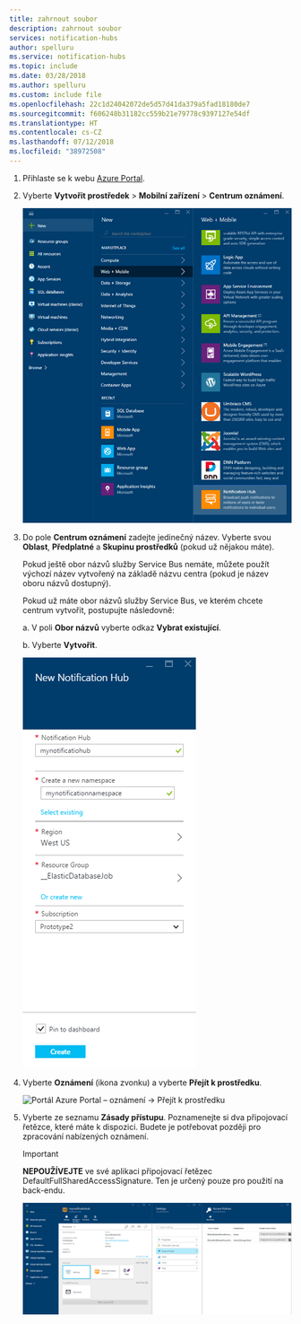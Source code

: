 ```yaml
---
title: zahrnout soubor
description: zahrnout soubor
services: notification-hubs
author: spelluru
ms.service: notification-hubs
ms.topic: include
ms.date: 03/28/2018
ms.author: spelluru
ms.custom: include file
ms.openlocfilehash: 22c1d24042072de5d57d41da379a5fad18180de7
ms.sourcegitcommit: f606248b31182cc559b21e79778c9397127e54df
ms.translationtype: HT
ms.contentlocale: cs-CZ
ms.lasthandoff: 07/12/2018
ms.locfileid: "38972508"
---
```

1. Přihlaste se k webu [Azure Portal](https://portal.azure.com).

2. Vyberte **Vytvořit prostředek** > **Mobilní zařízení** > **Centrum oznámení**.
   
      ![Azure Portal – vytvoření centra oznámení](./media/notification-hubs-portal-create-new-hub/notification-hubs-azure-portal-create.png)
      
3. Do pole **Centrum oznámení** zadejte jedinečný název. Vyberte svou **Oblast**, **Předplatné** a **Skupinu prostředků** (pokud už nějakou máte). 
   
      Pokud ještě obor názvů služby Service Bus nemáte, můžete použít výchozí název vytvořený na základě názvu centra (pokud je název oboru názvů dostupný).
    
      Pokud už máte obor názvů služby Service Bus, ve kterém chcete centrum vytvořit, postupujte následovně:

    a. V poli **Obor názvů** vyberte odkaz **Vybrat existující**. 
   
    b. Vyberte **Vytvořit**.
   
      ![Azure Portal – nastavení vlastností centra oznámení](./media/notification-hubs-portal-create-new-hub/notification-hubs-azure-portal-settings.png)

4. Vyberte **Oznámení** (ikona zvonku) a vyberte **Přejít k prostředku**. 

      ![Portál Azure Portal – oznámení -> Přejít k prostředku](./media/notification-hubs-portal-create-new-hub/notification-go-to-resource.png)    
5. Vyberte ze seznamu **Zásady přístupu**. Poznamenejte si dva připojovací řetězce, které máte k dispozici. Budete je potřebovat později pro zpracování nabízených oznámení.

      >[!IMPORTANT]
      >**NEPOUŽÍVEJTE** ve své aplikaci připojovací řetězec DefaultFullSharedAccessSignature. Ten je určený pouze pro použití na back-endu.
      >
   
      ![Azure Portal – připojovací řetězce centra oznámení](./media/notification-hubs-portal-create-new-hub/notification-hubs-connection-strings-portal.png)

